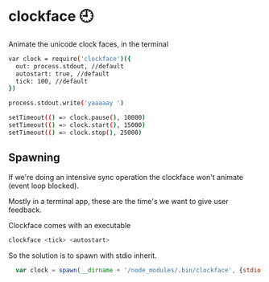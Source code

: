 # clockface 🕘

Animate the unicode clock faces, in the terminal

```sh
var clock = require('clockface')({
  out: process.stdout, //default
  autostart: true, //default
  tick: 100, //default
})

process.stdout.write('yaaaaay ')

setTimeout(() => clock.pause(), 10000)
setTimeout(() => clock.start(), 15000)
setTimeout(() => clock.stop(), 25000)
```

## Spawning

If we're doing an intensive sync operation the
clockface won't animate (event loop blocked).

Mostly in a terminal app, these are the time's
we want to give user feedback. 

Clockface comes with an executable

```sh
clockface <tick> <autostart>
```

So the solution is to spawn with stdio inherit.

```js
  var clock = spawn(__dirname + '/node_modules/.bin/clockface', {stdio: 'inherit'})
```